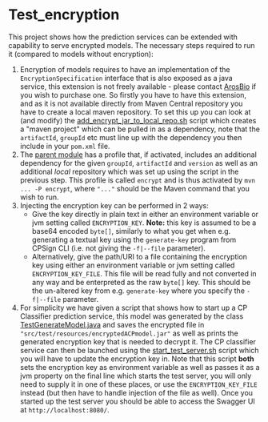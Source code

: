 # Test_encryption

This project shows how the prediction services can be extended with capability to serve encrypted models. The necessary steps required to run it (compared to models without encryption):
1. Encryption of models requires to have an implementation of the `EncryptionSpecification` interface that is also exposed as a java service, this extension is not freely available - please contact [ArosBio](https://arosbio.com) if you wish to purchase one. So firstly you have to have this extension, and as it is not available directly from Maven Central repository you have to create a local maven repository. To set this up you can look at (and modify) the [add_encrypt_jar_to_local_repo.sh](add_encrypt_jar_to_local_repo.sh) script which creates a "maven project" which can be pulled in as a dependency, note that the `artifactId`, `groupId` etc must line up with the dependency you then include in your `pom.xml` file. 
2. The [parent module](../README.md) has a profile that, if activated, includes an additional dependency for the given `groupId`, `artifactId` and `version` as well as an additional *local* repository which was set up using the script in the previous step. This profile is called `encrypt` and is thus activated by `mvn ... -P encrypt`, where `"..."` should be the Maven command that you wish to run.
3. Injecting the encryption key can be performed in 2 ways:
    - Give the key directly in plain text in either an environment variable or jvm setting called `ENCRYPTION_KEY`. **Note:** this key is assumed to be a base64 encoded `byte[]`, similarly to what you get when e.g. generating a textual key using the `generate-key` program from CPSign CLI (i.e. not giving the `-f|--file` parameter). 
    - Alternatively, give the path/URI to a file containing the encryption key using either an environment variable or jvm setting called `ENCRYPTION_KEY_FILE`. This file will be read fully and not converted in any way and be enterpreted as the raw `byte[]` key. This should be the un-altered key from e.g. `generate-key` where you specify the `-f|--file` parameter.
4. For simplicity we have given a script that shows how to start up a CP Classifier prediction service, this model was generated by the class [TestGenerateModel.java](src/test/java/TestGenerateModel.java) and saves the encrypted file in `"src/test/resources/encryptedACPmodel.jar"` as well as prints the generated encryption key that is needed to decrypt it. The CP classifier service can then be launched using the [start_test_server.sh](start_test_server.sh) script which you will have to update the encryption key in. Note that this script **both** sets the encryption key as environment variable as well as passes it as a jvm property on the final line which starts the test server, you will only need to supply it in one of these places, or use the `ENCRYPTION_KEY_FILE` instead (but then have to handle injection of the file as well). Once you started up the test server you should be able to access the Swagger UI at `http://localhost:8080/`.